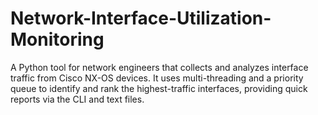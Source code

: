 # Network-Interface-Utilization-Monitoring
A Python tool for network engineers that collects and analyzes interface traffic from Cisco NX-OS devices. It uses multi-threading and a priority queue to identify and rank the highest-traffic interfaces, providing quick reports via the CLI and text files.
